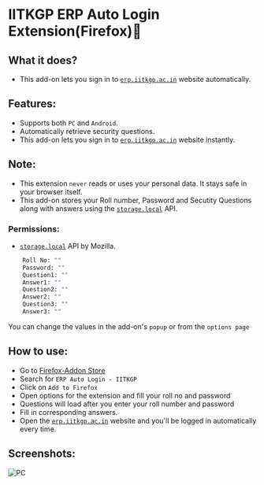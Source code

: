 # IITKGP ERP Auto Login Extension(Firefox)🦊

## What it does?

- This add-on lets you sign in to [`erp.iitkgp.ac.in`](https://erp.iitkgp.ac.in) website automatically.

## Features:

- Supports both `PC` and `Android`.
- Automatically retrieve security questions.
- This add-on lets you sign in to [`erp.iitkgp.ac.in`](https://erp.iitkgp.ac.in) website instantly.

## Note:

- This extension `never` reads or uses your personal data. It stays safe in your browser itself.
- This add-on stores your Roll number, Password and Secutity Questions along with answers using the [`storage.local`](https://developer.mozilla.org/en-US/Add-ons/WebExtensions/API/storage/local) API.

### Permissions:

- [`storage.local`](https://developer.mozilla.org/en-US/Add-ons/WebExtensions/API/storage/local) API by Mozilla.

```sh
    Roll No: ""
    Password: ""
    Question1: ""
    Answer1: ""
    Question2: ""
    Answer2: ""
    Question3: ""
    Answer3: ""
```

You can change the values in the add-on's `popup` or from the `options page`

## How to use:

- Go to [Firefox-Addon Store](https://addons.mozilla.org/en-US/firefox/)
- Search for `ERP Auto Login - IITKGP`
- Click on `Add to Firefox`
- Open options for the extension and fill your roll no and password
- Questions will load after you enter your roll number and password
- Fill in corresponding answers.
- Open the [`erp.iitkgp.ac.in`](https://erp.iitkgp.ac.in) website and you'll be logged in automatically every time.

## Screenshots:

![PC](https://raw.githubusercontent.com/siddsarkar/iitkgp-erp-auto-login-extension/master/screenshots/preview.png)
